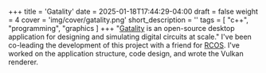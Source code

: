 +++
title = 'Gatality'
date = 2025-01-18T17:44:29-04:00
draft = false
weight = 4
cover = 'img/cover/gatality.png'
short_description = ''
tags = [
    "c++",
    "programming",
    "graphics
]
+++
"[Gatality](https://gatality.com/) is an open-source desktop application for designing and simulating digital circuits at scale."
I've been co-leading the development of this project with a friend for [RCOS](https://handbook.rcos.io/#/?id=main). I've worked on the application structure, code design, and wrote the Vulkan renderer.
